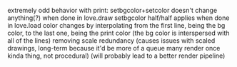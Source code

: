 extremely odd behavior with print:
setbgcolor+setcolor doesn't change anything(?) when done in love.draw
setbgcolor half/half applies when done in love.load
color changes by interpolating from the first line, being the bg color, to
the last one, being the print color
(the bg color is interspersed with all of the lines)
removing scale redundancy (causes issues with scaled drawings, long-term because it'd be more of a queue many render once kinda thing, not procedural)
(will probably lead to a better render pipeline)
